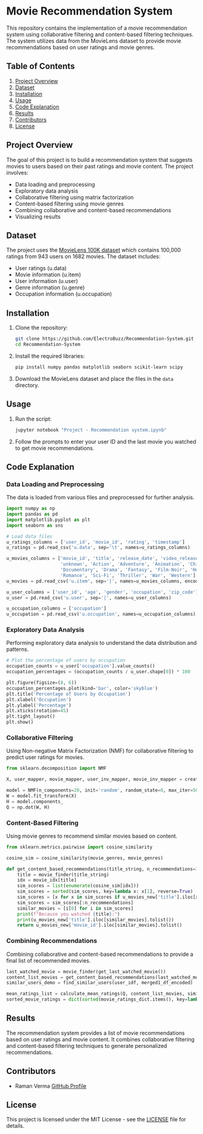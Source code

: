 # Movie Recommendation System

This repository contains the implementation of a movie recommendation system using collaborative filtering and content-based filtering techniques. The system utilizes data from the MovieLens dataset to provide movie recommendations based on user ratings and movie genres.

## Table of Contents
1. [Project Overview](#project-overview)
2. [Dataset](#dataset)
3. [Installation](#installation)
4. [Usage](#usage)
5. [Code Explanation](#code-explanation)
6. [Results](#results)
7. [Contributors](#contributors)
8. [License](#license)

## Project Overview

The goal of this project is to build a recommendation system that suggests movies to users based on their past ratings and movie content. The project involves:

- Data loading and preprocessing
- Exploratory data analysis
- Collaborative filtering using matrix factorization
- Content-based filtering using movie genres
- Combining collaborative and content-based recommendations
- Visualizing results

## Dataset

The project uses the [MovieLens 100K dataset](https://grouplens.org/datasets/movielens/100k/) which contains 100,000 ratings from 943 users on 1682 movies. The dataset includes:

- User ratings (u.data)
- Movie information (u.item)
- User information (u.user)
- Genre information (u.genre)
- Occupation information (u.occupation)

## Installation

1. Clone the repository:
    ```sh
    git clone https://github.com/ElectroBuzz/Recommendation-System.git
    cd Recommendation-System
    ```

2. Install the required libraries:
    ```sh
    pip install numpy pandas matplotlib seaborn scikit-learn scipy
    ```

3. Download the MovieLens dataset and place the files in the `data` directory.

## Usage

1. Run the script:
    ```sh
    jupyter notebook "Project - Recommendation system.ipynb"
    ```

2. Follow the prompts to enter your user ID and the last movie you watched to get movie recommendations.

## Code Explanation

### Data Loading and Preprocessing

The data is loaded from various files and preprocessed for further analysis.

```python
import numpy as np
import pandas as pd
import matplotlib.pyplot as plt
import seaborn as sns

# Load data files
u_ratings_columns = ['user_id', 'movie_id', 'rating', 'timestamp']
u_ratings = pd.read_csv('u.data', sep='\t', names=u_ratings_columns)

u_movies_columns = ['movie_id', 'title', 'release_date', 'video_release_date', 'IMDb_URL',
                    'unknown', 'Action', 'Adventure', 'Animation', 'Children', 'Comedy', 'Crime',
                    'Documentary', 'Drama', 'Fantasy', 'Film-Noir', 'Horror', 'Musical', 'Mystery',
                    'Romance', 'Sci-Fi', 'Thriller', 'War', 'Western']
u_movies = pd.read_csv('u.item', sep='|', names=u_movies_columns, encoding='latin-1')

u_user_columns = ['user_id', 'age', 'gender', 'occupation', 'zip_code']
u_user = pd.read_csv('u.user', sep='|', names=u_user_columns)

u_occupation_columns = ['occupation']
u_occupation = pd.read_csv('u.occupation', names=u_occupation_columns)
```

### Exploratory Data Analysis

Performing exploratory data analysis to understand the data distribution and patterns.

```python
# Plot the percentage of users by occupation
occupation_counts = u_user['occupation'].value_counts()
occupation_percentages = (occupation_counts / u_user.shape[0]) * 100

plt.figure(figsize=(8, 6))
occupation_percentages.plot(kind='bar', color='skyblue')
plt.title('Percentage of Users by Occupation')
plt.xlabel('Occupation')
plt.ylabel('Percentage')
plt.xticks(rotation=45)
plt.tight_layout()
plt.show()
```

### Collaborative Filtering

Using Non-negative Matrix Factorization (NMF) for collaborative filtering to predict user ratings for movies.

```python
from sklearn.decomposition import NMF

X, user_mapper, movie_mapper, user_inv_mapper, movie_inv_mapper = create_X(u_ratings)

model = NMF(n_components=20, init='random', random_state=0, max_iter=500)
W = model.fit_transform(X)
H = model.components_
Q = np.dot(W, H)
```

### Content-Based Filtering

Using movie genres to recommend similar movies based on content.

```python
from sklearn.metrics.pairwise import cosine_similarity

cosine_sim = cosine_similarity(movie_genres, movie_genres)

def get_content_based_recommendations(title_string, n_recommendations=10):
    title = movie_finder(title_string)
    idx = movie_idx[title]
    sim_scores = list(enumerate(cosine_sim[idx]))
    sim_scores = sorted(sim_scores, key=lambda x: x[1], reverse=True)
    sim_scores = [x for x in sim_scores if u_movies_new['title'].iloc[x[0]] != title]
    sim_scores = sim_scores[:n_recommendations]
    similar_movies = [i[0] for i in sim_scores]
    print(f"Because you watched {title}:")
    print(u_movies_new['title'].iloc[similar_movies].tolist())
    return u_movies_new['movie_id'].iloc[similar_movies].tolist()
```

### Combining Recommendations

Combining collaborative and content-based recommendations to provide a final list of recommended movies.

```python
last_watched_movie = movie_finder(get_last_watched_movie())
content_list_movies = get_content_based_recommendations(last_watched_movie, 20)
similar_users_demo = find_similar_users(user_idf, merged1_df_encoded)

mean_ratings_list = calculate_mean_ratings(Q, content_list_movies, similar_users_demo, movie_mapper, user_mapper)
sorted_movie_ratings = dict(sorted(movie_ratings_dict.items(), key=lambda item: item[1], reverse=True))
```

## Results

The recommendation system provides a list of movie recommendations based on user ratings and movie content. It combines collaborative filtering and content-based filtering techniques to generate personalized recommendations.

## Contributors

- Raman Verma [GitHub Profile](https://github.com/ElectroBuzz)

## License

This project is licensed under the MIT License - see the [LICENSE](LICENSE) file for details.
